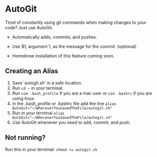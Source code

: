 # AutoGit

Tired of constantly using git commands when making changes to your code? Just use AutoGit.

* Automatically adds, commits, and pushes.

* Use $1, argument 1, as the message for the commit. (optional)

* Homebrew installation of this feature coming soon.

## Creating an Alias
1. Save 'autogit.sh' in a safe location.
2. Run ```cd ~``` in your terminal
3. Run ```vim .bash_profile``` if you are a mac user or ```vim .bashrc``` if you are using linux.
4. in the .bash_profile or .bashrc file add the line ```alias AutoGit="~/WhereverYouSavedTheFile/autogit.sh"```
5. Run in your terminal ```alias AutoGit="~/WhereverYouSavedTheFile/autogit.sh"```
6. Use AutoGit whenever you need to add, commit, and push.

## Not running?

Run this in your terminal: ```chmod +x autogit.sh```

